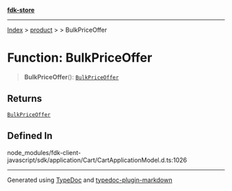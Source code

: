 [**fdk-store**](../../../README.md)
***

[Index](../../../API.md) > [product](../../README.md) > [<internal>](../README.md) > BulkPriceOffer

# Function: BulkPriceOffer

> **BulkPriceOffer**(): [`BulkPriceOffer`](../type-aliases/type-alias.BulkPriceOffer.md)

## Returns

[`BulkPriceOffer`](../type-aliases/type-alias.BulkPriceOffer.md)

## Defined In

node\_modules/fdk-client-javascript/sdk/application/Cart/CartApplicationModel.d.ts:1026

***
Generated using [TypeDoc](https://typedoc.org/) and [typedoc-plugin-markdown](https://www.npmjs.com/package/typedoc-plugin-markdown)
